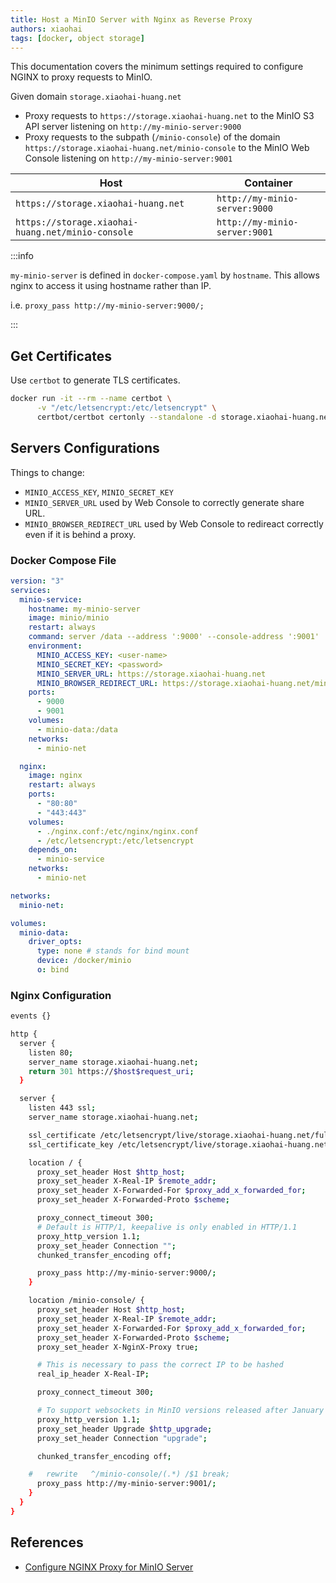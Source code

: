 ```yaml
---
title: Host a MinIO Server with Nginx as Reverse Proxy
authors: xiaohai
tags: [docker, object storage]
---
```

This documentation covers the minimum settings required to configure NGINX to proxy requests to MinIO.

Given domain `storage.xiaohai-huang.net`

- Proxy requests to `https://storage.xiaohai-huang.net` to the MinIO S3 API server listening on `http://my-minio-server:9000`
- Proxy requests to the subpath (`/minio-console`) of the domain `https://storage.xiaohai-huang.net/minio-console` to the MinIO Web Console listening on `http://my-minio-server:9001`

| Host                                              | Container                     |
| ------------------------------------------------- | ----------------------------- |
| `https://storage.xiaohai-huang.net`               | `http://my-minio-server:9000` |
| `https://storage.xiaohai-huang.net/minio-console` | `http://my-minio-server:9001` |

<!-- truncate -->
:::info

`my-minio-server` is defined in `docker-compose.yaml` by `hostname`. This allows nginx to access it using hostname rather than IP.

i.e. `proxy_pass http://my-minio-server:9000/;`

:::
## Get Certificates

Use `certbot` to generate TLS certificates.

```bash
docker run -it --rm --name certbot \
      -v "/etc/letsencrypt:/etc/letsencrypt" \
      certbot/certbot certonly --standalone -d storage.xiaohai-huang.net
```

## Servers Configurations

Things to change:

- `MINIO_ACCESS_KEY`, `MINIO_SECRET_KEY`
- `MINIO_SERVER_URL` used by Web Console to correctly generate share URL.
- `MINIO_BROWSER_REDIRECT_URL` used by Web Console to redireact correctly even if it is behind a proxy.

### Docker Compose File

```yaml title="docker-compose.yaml"
version: "3"
services:
  minio-service:
    hostname: my-minio-server
    image: minio/minio
    restart: always
    command: server /data --address ':9000' --console-address ':9001'
    environment:
      MINIO_ACCESS_KEY: <user-name>
      MINIO_SECRET_KEY: <password>
      MINIO_SERVER_URL: https://storage.xiaohai-huang.net
      MINIO_BROWSER_REDIRECT_URL: https://storage.xiaohai-huang.net/minio-console
    ports:
      - 9000
      - 9001
    volumes:
      - minio-data:/data
    networks:
      - minio-net

  nginx:
    image: nginx
    restart: always
    ports:
      - "80:80"
      - "443:443"
    volumes:
      - ./nginx.conf:/etc/nginx/nginx.conf
      - /etc/letsencrypt:/etc/letsencrypt
    depends_on:
      - minio-service
    networks:
      - minio-net

networks:
  minio-net:

volumes:
  minio-data:
    driver_opts:
      type: none # stands for bind mount
      device: /docker/minio
      o: bind
```

### Nginx Configuration

```bash title="nginx.conf"
events {}

http {
  server {
    listen 80;
    server_name storage.xiaohai-huang.net;
    return 301 https://$host$request_uri;
  }

  server {
    listen 443 ssl;
    server_name storage.xiaohai-huang.net;

    ssl_certificate /etc/letsencrypt/live/storage.xiaohai-huang.net/fullchain.pem;
    ssl_certificate_key /etc/letsencrypt/live/storage.xiaohai-huang.net/privkey.pem;

    location / {
      proxy_set_header Host $http_host;
      proxy_set_header X-Real-IP $remote_addr;
      proxy_set_header X-Forwarded-For $proxy_add_x_forwarded_for;
      proxy_set_header X-Forwarded-Proto $scheme;

      proxy_connect_timeout 300;
      # Default is HTTP/1, keepalive is only enabled in HTTP/1.1
      proxy_http_version 1.1;
      proxy_set_header Connection "";
      chunked_transfer_encoding off;

      proxy_pass http://my-minio-server:9000/;
    }

    location /minio-console/ {
      proxy_set_header Host $http_host;
      proxy_set_header X-Real-IP $remote_addr;
      proxy_set_header X-Forwarded-For $proxy_add_x_forwarded_for;
      proxy_set_header X-Forwarded-Proto $scheme;
      proxy_set_header X-NginX-Proxy true;

      # This is necessary to pass the correct IP to be hashed
      real_ip_header X-Real-IP;

      proxy_connect_timeout 300;

      # To support websockets in MinIO versions released after January 2023
      proxy_http_version 1.1;
      proxy_set_header Upgrade $http_upgrade;
      proxy_set_header Connection "upgrade";

      chunked_transfer_encoding off;

    #   rewrite   ^/minio-console/(.*) /$1 break;
      proxy_pass http://my-minio-server:9001/;
    }
  }
}
```

## References

- [Configure NGINX Proxy for MinIO Server](https://min.io/docs/minio/linux/integrations/setup-nginx-proxy-with-minio.html)